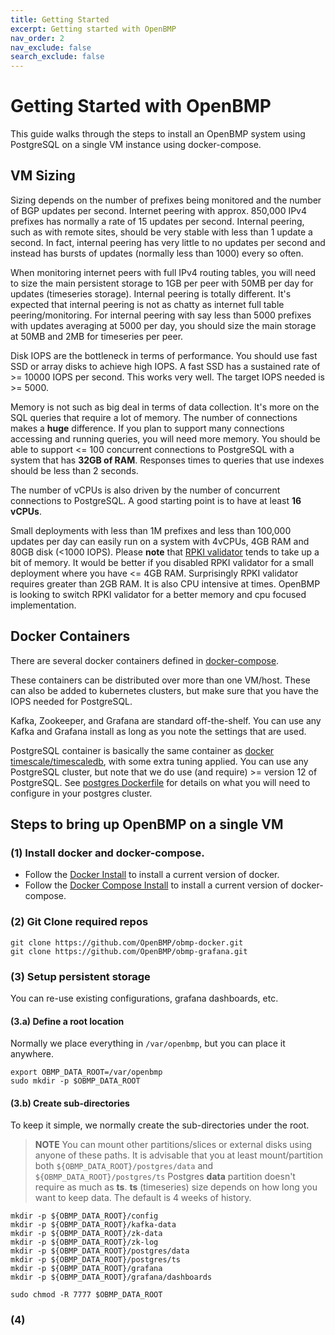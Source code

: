 ```yaml
---
title: Getting Started
excerpt: Getting started with OpenBMP
nav_order: 2
nav_exclude: false
search_exclude: false
---
```


# Getting Started with OpenBMP

This guide walks through the steps to install an OpenBMP system using PostgreSQL on
a single VM instance using docker-compose. 

## VM Sizing
Sizing depends on the number of prefixes being monitored and the number of BGP updates
per second.  Internet peering with approx. 850,000 IPv4 prefixes has normally a rate
of 15 updates per second.  Internal peering, such as with remote sites, should be very
stable with less than 1 update a second.  In fact, internal peering has very little to
no updates per second and instead has bursts of updates (normally less than 1000) every
so often. 

When monitoring internet peers with full IPv4 routing tables, you will need to size
the main persistent storage to 1GB per peer with 50MB per day for updates (timeseries storage).
Internal peering is totally different.  It's expected that internal peering is not as
chatty as internet full table peering/monitoring.  For internal peering with
say less than 5000 prefixes with updates averaging at 5000 per day, you should size
the main storage at 50MB and 2MB for timeseries per peer.   

Disk IOPS are the bottleneck in terms of performance.  You should use fast SSD
or array disks to achieve high IOPS.  A fast SSD has a sustained rate of >= 10000
IOPS per second.  This works very well.   The target IOPS needed is >= 5000.  

Memory is not such as big deal in terms of data collection. It's more on the SQL queries that
require a lot of memory.  The number of connections makes a **huge** difference.  If you
plan to support many connections accessing and running queries, you will need more
memory.  You should be able to support <= 100 concurrent connections to PostgreSQL
with a system that has **32GB of RAM**. Responses times to queries that use indexes
should be less than 2 seconds.  

The number of vCPUs is also driven by the number of concurrent connections to
PostgreSQL.  A good starting point is to have at least **16 vCPUs**.

Small deployments with less than 1M prefixes and less than 100,000 updates per day can easily run on a system
with 4vCPUs, 4GB RAM and 80GB disk (<1000 IOPS).  Please **note** that [RPKI validator](https://github.com/RIPE-NCC/rpki-validator-3) tends to take up a bit
of memory.  It would be better if you disabled RPKI validator for a small deployment where you have <= 4GB RAM.  Surprisingly
RPKI validator requires greater than 2GB RAM. It is also CPU intensive at times.  OpenBMP is looking to switch RPKI validator
for a better memory and cpu focused implementation.   

## Docker Containers
There are several docker containers defined in [docker-compose](https://github.com/OpenBMP/obmp-docker/blob/main/docker-compose.yml).

These containers can be distributed over more than one VM/host.  These can also be added to kubernetes clusters, but make
sure that you have the IOPS needed for PostgreSQL.  

Kafka, Zookeeper, and Grafana are standard off-the-shelf. You can use any Kafka and Grafana install as long as you
note the settings that are used. 

PostgreSQL container is basically the same container as [docker timescale/timescaledb](https://hub.docker.com/r/timescale/timescaledb),
with some extra tuning applied.  You can use any PostgreSQL cluster, but note that we do use (and require) >= version 12 of PostgreSQL. 
See [postgres Dockerfile](https://github.com/OpenBMP/obmp-docker/blob/main/postgres/Dockerfile) for details on what you
will need to configure in your postgres cluster.

## Steps to bring up OpenBMP on a single VM

### (1) Install docker and docker-compose. 
* Follow the [Docker Install](https://docs.docker.com/installation/) to install a current version of docker.  
* Follow the [Docker Compose Install](https://docs.docker.com/compose/install/) to install a current version of docker-compose.

### (2) Git Clone required repos

```
git clone https://github.com/OpenBMP/obmp-docker.git
git clone https://github.com/OpenBMP/obmp-grafana.git
```

### (3) Setup persistent storage
You can re-use existing configurations, grafana dashboards, etc.

#### (3.a) Define a root location
Normally we place everything in ```/var/openbmp```, but you can place it anywhere.

```
export OBMP_DATA_ROOT=/var/openbmp
sudo mkdir -p $OBMP_DATA_ROOT
```

#### (3.b) Create sub-directories
To keep it simple, we normally create the sub-directories under the root.  

> **NOTE**
> You can mount other partitions/slices or external disks using anyone of these paths. It is advisable
> that you at least mount/partition both ```${OBMP_DATA_ROOT}/postgres/data``` and ```${OBMP_DATA_ROOT}/postgres/ts```
> Postgres **data** partition doesn't require as much as **ts**. **ts** (timeseries) size depends on
> how long you want to keep data.  The default is 4 weeks of history.

```
mkdir -p ${OBMP_DATA_ROOT}/config
mkdir -p ${OBMP_DATA_ROOT}/kafka-data
mkdir -p ${OBMP_DATA_ROOT}/zk-data
mkdir -p ${OBMP_DATA_ROOT}/zk-log
mkdir -p ${OBMP_DATA_ROOT}/postgres/data
mkdir -p ${OBMP_DATA_ROOT}/postgres/ts
mkdir -p ${OBMP_DATA_ROOT}/grafana
mkdir -p ${OBMP_DATA_ROOT}/grafana/dashboards

sudo chmod -R 7777 $OBMP_DATA_ROOT
```

### (4) 